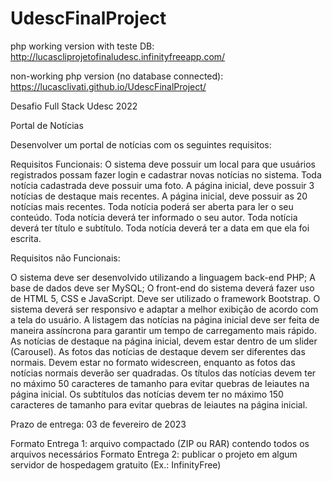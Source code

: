 # UdescFinalProject

php working version with teste DB:
http://lucascliprojetofinaludesc.infinityfreeapp.com/

non-working php version (no database connected):
https://lucasclivati.github.io/UdescFinalProject/
 
Desafio Full Stack Udesc 2022

Portal de Notícias

Desenvolver um portal de notícias com os seguintes requisitos:

Requisitos Funcionais:
O sistema deve possuir um local para que usuários registrados possam fazer login e cadastrar novas notícias no sistema.
Toda notícia cadastrada deve possuir uma foto. 
A página inicial, deve possuir 3 notícias de destaque mais recentes.
A página inicial, deve possuir as 20 notícias mais recentes.
Toda notícia poderá ser aberta para ler o seu conteúdo.
Toda notícia deverá ter informado o seu autor.
Toda notícia deverá ter título e subtítulo.
Toda notícia deverá ter a data em que ela foi escrita.


Requisitos não Funcionais:

O sistema deve ser desenvolvido utilizando a linguagem back-end PHP;
A base de dados deve ser MySQL;
O front-end do sistema deverá fazer uso de HTML 5, CSS e JavaScript. Deve ser utilizado o framework Bootstrap.
O sistema deverá ser responsivo e adaptar a melhor exibição de acordo com a tela do usuário.
A listagem das notícias na página inicial deve ser feita de maneira assíncrona para garantir um tempo de carregamento mais rápido.
As notícias de destaque na página inicial, devem estar dentro de um slider (Carousel).
As fotos das notícias de destaque devem ser diferentes das normais. Devem estar no formato widescreen, enquanto as fotos das notícias normais deverão ser quadradas.
Os títulos das notícias devem ter no máximo 50 caracteres de tamanho para evitar quebras de leiautes na página inicial.
Os subtítulos das notícias devem ter no máximo 150 caracteres de tamanho para evitar quebras de leiautes na página inicial.


Prazo de entrega: 03 de fevereiro de 2023

Formato Entrega 1: arquivo compactado (ZIP ou RAR) contendo todos os arquivos necessários
Formato Entrega 2: publicar o projeto em algum servidor de hospedagem gratuito (Ex.: InfinityFree)
